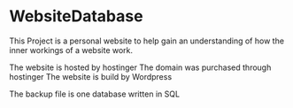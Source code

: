 # WebsiteDatabase

This Project is a personal website to help gain an understanding of how the inner workings of a website work.

The website is hosted by hostinger
The domain was purchased through hostinger
The website is build by Wordpress

The backup file is one database written in SQL
